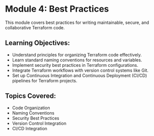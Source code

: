 # Module 4: Best Practices

This module covers best practices for writing maintainable, secure, and collaborative Terraform code.

## Learning Objectives:
- Understand principles for organizing Terraform code effectively.
- Learn standard naming conventions for resources and variables.
- Implement security best practices in Terraform configurations.
- Integrate Terraform workflows with version control systems like Git.
- Set up Continuous Integration and Continuous Deployment (CI/CD) pipelines for Terraform projects.

## Topics Covered:
- Code Organization
- Naming Conventions
- Security Best Practices
- Version Control Integration
- CI/CD Integration 